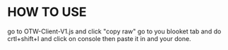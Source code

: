 # HOW TO USE
go to OTW-Client-V1.js and click "copy raw" 
go to you blooket tab and do crtl+shift+I and click on console
then paste it in and your done.
